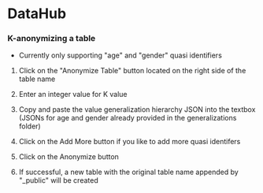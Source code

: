 DataHub
===========

### K-anonymizing a table
* Currently only supporting "age" and "gender" quasi identifiers

1. Click on the "Anonymize Table" button located on the right side of the table name

2. Enter an integer value for K value

3. Copy and paste the value generalization hierarchy JSON into the textbox (JSONs for age and gender already provided in the generalizations folder)

4. Click on the Add More button if you like to add more quasi identifers

5. Click on the Anonymize button

6. If successful, a new table with the original table name appended by "_public" will be created